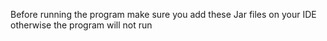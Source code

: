 Before running the program make sure you add these Jar files on your IDE otherwise the program will not run
